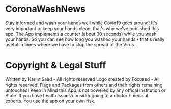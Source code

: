 # CoronaWashNews
Stay informed and wash your hands well while Covid19 goes around!
It's very important to keep your hands clean, that's why we've published this app.
The App implements a counter (about 30 seconds) while you wash your hands. So you can see how long you washed your hands - that's really useful in times where we have to stop the spread of the Virus.

# Copyright & Legal Stuff
Written by Karim Saad - All rights reserved
Logo created by Focused - All rights reserved!
Flags and Packages from others and their rights remaining untouched! 
Keep in Mind this App is not powered by any offical Institution or State. If you have health issues consider going to a doctor / medical experts. You use the app on your own risk.
